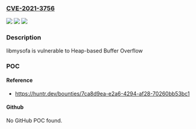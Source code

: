 ### [CVE-2021-3756](https://cve.mitre.org/cgi-bin/cvename.cgi?name=CVE-2021-3756)
![](https://img.shields.io/static/v1?label=Product&message=hoene%2Flibmysofa&color=blue)
![](https://img.shields.io/static/v1?label=Version&message=%3C%201.2.1%20&color=brighgreen)
![](https://img.shields.io/static/v1?label=Vulnerability&message=CWE-122%20Heap-based%20Buffer%20Overflow&color=brighgreen)

### Description

libmysofa is vulnerable to Heap-based Buffer Overflow

### POC

#### Reference
- https://huntr.dev/bounties/7ca8d9ea-e2a6-4294-af28-70260bb53bc1

#### Github
No GitHub POC found.

